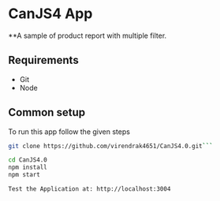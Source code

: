 CanJS4 App
=====================

**A sample of product report with multiple filter.

## Requirements
* Git
* Node


## Common setup

To run this app follow the given steps

```bash
git clone https://github.com/virendrak4651/CanJS4.0.git```

cd CanJS4.0
npm install
npm start

Test the Application at: http://localhost:3004
